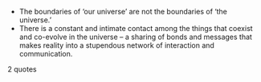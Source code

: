  - The boundaries of ‘our universe’ are not the boundaries of ‘the universe.’
 - There is a constant and intimate contact among the things that coexist and co-evolve in the universe – a sharing of bonds and messages that makes reality into a stupendous network of interaction and communication.

2 quotes